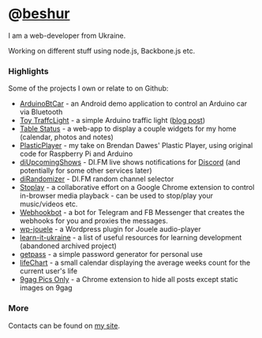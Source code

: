 # @[beshur](https://github.com/beshur/)

I am a web-developer from Ukraine.

Working on different stuff using node.js, Backbone.js etc.

### Highlights

Some of the projects I own or relate to on Github:

- [ArduinoBtCar](https://github.com/beshur/arduinoBtCar) - an Android demo application to control an Arduino car via Bluetooth
- [Toy TraffcLight](https://github.com/beshur/TraffcLight) - a simple Arduino traffic light ([blog post](https://buznik.net/blog/all/traffic-light-with-arduino-and-lego-duplo/))
- [Table Status](https://github.com/beshur/TableStatusWeb) - a web-app to display a couple widgets for my home (calendar, photos and notes)
- [PlasticPlayer](https://github.com/beshur/PlasticPlayer) - my take on Brendan Dawes' Plastic Player, using original code for Raspberry Pi and Arduino
- [diUpcomingShows](https://github.com/beshur/diUpcomingShows) - DI.FM live shows notifications for [Discord](https://di.fm/discord) (and potentially for some other services later)
- [diRandomizer](https://beshur.github.io/diRandomizer) - DI.FM random channel selector
- [Stoplay](http://stoplay.github.io/) - a collaborative effort on a Google Chrome extension to control in-browser media playback - can be used to stop/play your music/videos etc.
- [Webhookbot](https://beshur.github.io/webhookbot) - a bot for Telegram and FB Messenger that creates the webhooks for you and proxies the messages.
- [wp-jouele](https://github.com/beshur/wp-jouele) - a Wordpress plugin for Jouele audio-player
- [learn-it-ukraine](https://beshur.github.io/learn-it-ukraine/) - a list of useful resources for learning development (abandoned archived project)
- [getpass](https://beshur.github.io/getpass/) - a simple password generator for personal use
- [lifeChart](http://beshur.github.io/lifeChart/) - a small calendar displaying the average weeks count for the current user's life
- [9gag Pics Only](https://beshur.github.io/9gag-pics-only/) - a Chrome extension to hide all posts except static images on 9gag

### More
Contacts can be found on [my site](https://buznik.net/).



